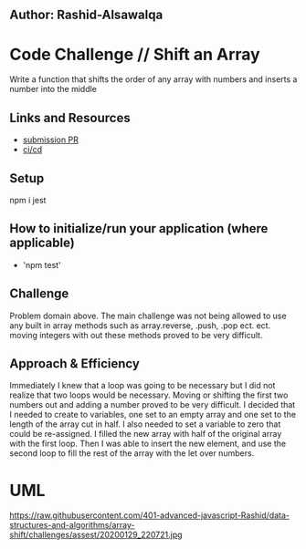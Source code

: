 ## Author: Rashid-Alsawalqa

# Code Challenge // Shift an Array
Write a function that shifts the order of any array with numbers and inserts a number into the middle

## Links and Resources

- [submission PR](https://github.com/401-advanced-javascript-Rashid/data-structures-and-algorithms/pull/2)
- [ci/cd](https://github.com/401-advanced-javascript-Rashid/data-structures-and-algorithms/runs/407909219)

## Setup

npm i jest

## How to initialize/run your application (where applicable)

- 'npm test'

## Challenge

Problem domain above. The main challenge was not being allowed to use any built in array methods such as array.reverse, .push, .pop ect. ect. moving integers with out these methods proved to be very difficult.

## Approach & Efficiency

Immediately I knew that a loop was going to be necessary but I did not realize that two loops would be necessary. Moving or shifting the first two numbers out and adding a number proved to be very difficult. I decided that I needed to create to variables, one set to an empty array and one set to the length of the array cut in half. I also needed to set a variable to zero that could be re-assigned. I filled the new array with half of the original array with the first loop. Then I was able to insert the new element, and use the second loop to fill the rest of the array with the let over numbers.

# UML
https://raw.githubusercontent.com/401-advanced-javascript-Rashid/data-structures-and-algorithms/array-shift/challenges/assest/20200129_220721.jpg
